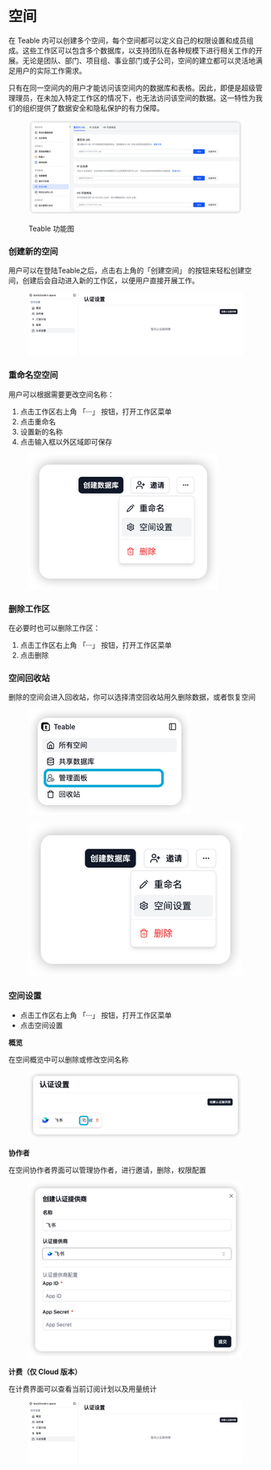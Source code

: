 # 空间

在 Teable 内可以创建多个空间，每个空间都可以定义自己的权限设置和成员组成。这些工作区可以包含多个数据库，以支持团队在各种规模下进行相关工作的开展。无论是团队、部门、项目组、事业部门或子公司，空间的建立都可以灵活地满足用户的实际工作需求。

只有在同一空间内的用户才能访问该空间内的数据库和表格。因此，即便是超级管理理员，在未加入特定工作区的情况下，也无法访问该空间的数据。这一特性为我们的组织提供了数据安全和隐私保护的有力保障。

<figure><img src="../.gitbook/assets/image (1).png" alt=""><figcaption><p>Teable 功能图</p></figcaption></figure>

### 创建新的空间

用户可以在登陆Teable之后，点击右上角的「创建空间」 的按钮来轻松创建空间，创建后会自动进入新的工作区，以便用户直接开展工作。

<figure><img src="../.gitbook/assets/image (1) (1).png" alt=""><figcaption></figcaption></figure>

### 重命名空空间

用户可以根据需要更改空间名称：

1. 点击工作区右上角 「···」 按钮，打开工作区菜单
2. 点击重命名
3. 设置新的名称
4. 点击输入框以外区域即可保存

<figure><img src="../.gitbook/assets/image (2).png" alt="" width="375"><figcaption></figcaption></figure>

### 删除工作区

在必要时也可以删除工作区：

1. 点击工作区右上角 「···」 按钮，打开工作区菜单
2. 点击删除

### 空间回收站

删除的空间会进入回收站，你可以选择清空回收站用久删除数据，或者恢复空间

<figure><img src="../.gitbook/assets/image (4).png" alt="" width="321"><figcaption></figcaption></figure>

<figure><img src="../.gitbook/assets/image (3).png" alt=""><figcaption></figcaption></figure>

### 空间设置

* 点击工作区右上角 「···」 按钮，打开工作区菜单
* 点击空间设置

**概览**

在空间概览中可以删除或修改空间名称

<figure><img src="../.gitbook/assets/image (5).png" alt=""><figcaption></figcaption></figure>

**协作者**

在空间协作者界面可以管理协作者，进行邀请，删除，权限配置

<figure><img src="../.gitbook/assets/image (6).png" alt=""><figcaption></figcaption></figure>

**计费（仅 Cloud 版本）**

在计费界面可以查看当前订阅计划以及用量统计

<figure><img src="../.gitbook/assets/image (7).png" alt=""><figcaption></figcaption></figure>

